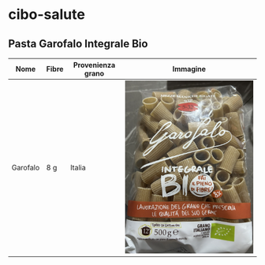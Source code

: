 # cibo-salute

## Pasta Garofalo Integrale Bio

| Nome     | Fibre | Provenienza grano | Immagine |
|-----------|--------|------------------|-----------|
| Garofalo  | 8 g    | Italia           | ![Pasta Garofalo](./pasta.png) |


